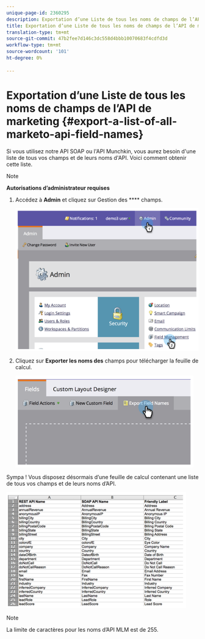 ```yaml
---
unique-page-id: 2360295
description: Exportation d’une Liste de tous les noms de champs de l’API de marketing - Documents marketing - Documentation du produit
title: Exportation d’une Liste de tous les noms de champs de l’API de marketing
translation-type: tm+mt
source-git-commit: 47b2fee7d146c3dc558d4bbb10070683f4cdfd3d
workflow-type: tm+mt
source-wordcount: '101'
ht-degree: 0%

---
```



# Exportation d’une Liste de tous les noms de champs de l’API de marketing {#export-a-list-of-all-marketo-api-field-names}

Si vous utilisez notre API SOAP ou l&#39;API Munchkin, vous aurez besoin d&#39;une liste de tous vos champs et de leurs noms d&#39;API. Voici comment obtenir cette liste.

>[!NOTE]
>
>**Autorisations d’administrateur requises**

1. Accédez à **Admin** et cliquez sur Gestion des **** champs.

   ![](assets/image2014-9-24-14-3a4-3a54.png)

1. Cliquez sur **Exporter les noms des** champs pour télécharger la feuille de calcul.

   ![](assets/image2014-9-24-14-3a5-3a6.png)

Sympa ! Vous disposez désormais d’une feuille de calcul contenant une liste de tous vos champs et de leurs noms d’API.

![](assets/image2014-9-24-14-3a5-3a19.png)

>[!NOTE]
>
>La limite de caractères pour les noms d’API MLM est de 255.

